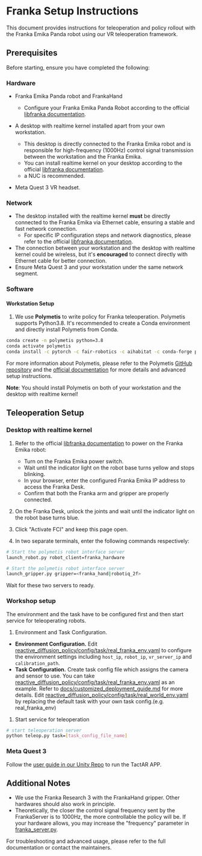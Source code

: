 # Franka Setup Instructions

This document provides instructions for teleoperation and policy rollout with the Franka Emika Panda robot using our VR teleoperation framework.

## Prerequisites

Before starting, ensure you have completed the following:

### Hardware
- Franka Emika Panda robot and FrankaHand
    - Configure your Franka Emika Panda Robot according to the official [libfranka documentation](https://frankaemika.github.io/docs/).  

- A desktop with realtime kernel installed apart from your own workstation.
    - This desktop is directly connected to the Franka Emika robot and is responsible for high-frequency (1000Hz) control signal transmission between the workstation and the Franka Emika.   
    - You can install realtime kernel on your desktop according to the official [libfranka documentation](https://frankaemika.github.io/docs/).  
    -  a NUC is recommended.
-  Meta Quest 3 VR headset.

### Network

- The desktop installed with the realtime kernel **must** be directly connected to the Franka Emika via Ethernet cable, ensuring a stable and fast network connection. 
  - For specific IP configuration steps and network diagnostics, please refer to the official [libfranka documentation](https://frankaemika.github.io/docs/).  
- The connection between your workstation and the desktop with realtime kernel could be wireless, but it's **encouraged** to connect directly with Ethernet cable for better connection.
- Ensure Meta Quest 3 and your workstation under the same network segment. 

### Software

#### Workstation Setup

1. We use **Polymetis** to write policy for Franka teleoperation. Polymetis supports Python3.8. It's recommended to create a Conda environment and directly install Polymetis from Conda.

```bash
conda create -n polymetis python=3.8
conda activate polymetis
conda install -c pytorch -c fair-robotics -c aihabitat -c conda-forge polymetis
```

For more information about Polymetis, please refer to the Polymetis [GitHub repository](https://github.com/facebookresearch/Polymetis) and the [official documentation](https://deepwiki.com/facebookresearch/fairo/5.3.3-polymetis-installation-and-configuration) for more details and advanced setup instructions.

**Note**: You should install Polymetis on both of your workstation and the desktop with realtime kernel!
 

## Teleoperation Setup

### Desktop with realtime kernel

1. Refer to the official [libfranka documentation](https://frankaemika.github.io/docs/) to power on the Franka Emika robot:  
    - Turn on the Franka Emika power switch.
    - Wait until the indicator light on the robot base turns yellow and stops blinking.
    - In your browser, enter the configured Franka Emika IP address to access the Franka Desk.
    - Confirm that both the Franka arm and gripper are properly connected.

2. On the Franka Desk, unlock the joints and wait until the indicator light on the robot base turns blue.

3. Click "Activate FCI" and keep this page open.

4. In two separate terminals, enter the following commands respectively:

```bash
# Start the polymetis robot interface server
launch_robot.py robot_client=franka_hardware

# Start the polymetis robot interface server
launch_gripper.py gripper=<franka_hand|robotiq_2f>
```
Wait for these two servers to ready.

### Workshop setup

The environment and the task have to be configured first and
then start service for teleoperating robots.

1. Environment and Task Configuration.
- **Environment Configuration.**
Edit [reactive_diffusion_policy/config/task/real_franka_env.yaml](../reactive_diffusion_policy/config/task/real_franka_env.yaml)
to configure the environment settings including `host_ip`, `robot_ip`, `vr_server_ip` and `calibration_path`.
- **Task Configuration.**
Create task config file which assigns the camera and sensor to use.
You can take [reactive_diffusion_policy/config/task/real_franka_env.yaml](../reactive_diffusion_policy/config/task/real_franka_env.yaml)
as an example.
Refer to [docs/customized_deployment_guide.md](../docs/customized_deployment_guide.md) for more details.
Edit [reactive_diffusion_policy/config/task/real_world_env.yaml](../reactive_diffusion_policy/config/real_world_env.yaml) by replacing the default task with your own task config.(e.g. real_franka_env)

1. Start service for teleoperation
   
```bash
# start teleoperation server
python teleop.py task=[task_config_file_name]
```

### Meta Quest 3

Follow the [user guide in our Unity Repo](https://github.com/xiaoxiaoxh/TactAR_APP/blob/master/Docs/User_Guide.md) to run the TactAR APP.

## Additional Notes

- We use the Franka Research 3 with the FrankaHand gripper. Other hardwares should also work in principle. 
- Theoretically, the closer the control signal frequency sent by the FrankaServer is to 1000Hz, the more controllable the policy will be. If your hardware allows, you may increase the "frequency" parameter in [franka_server.py](rreactive_diffusion_policy/real_world/robot/franka_server.py).
  

For troubleshooting and advanced usage, please refer to the full documentation or contact the maintainers.

